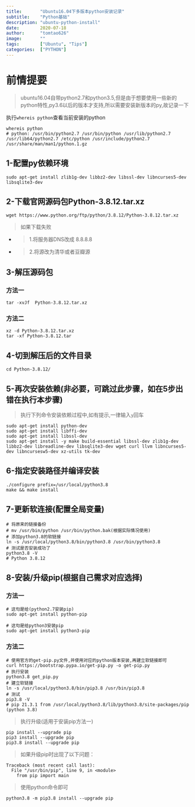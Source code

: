 ```yaml
---
title:       "Ubuntu16.04下多版本python安装记录"
subtitle:    "Python基础"
description: "ubuntu-python-install"
date:        2020-07-18
author:      "tomtao626"
image:       ""
tags:        ["Ubuntu", "Tips"]
categories:  ["PYTHON"]
---
```


# 前情提要
> ubuntu16.04自带python2.7和python3.5,但是由于想要使用一些新的python特性,py3.6以后的版本才支持,所以需要安装新版本的py,故记录一下

执行`whereis python`查看当前安装的python

```shell
whereis python
# python: /usr/bin/python2.7 /usr/bin/python /usr/lib/python2.7 /usr/lib64/python2.7 /etc/python /usr/include/python2.7 /usr/share/man/man1/python.1.gz
```

## 1-配置py依赖环境

```shell
sudo apt-get install zlib1g-dev libbz2-dev libssl-dev libncurses5-dev libsqlite3-dev
```

## 2-下载官网源码包Python-3.8.12.tar.xz

```shell
wget https://www.python.org/ftp/python/3.8.12/Python-3.8.12.tar.xz
```

> 如果下载失败

+ > 1.将服务器DNS改成 8.8.8.8
+ > 2.将源改为清华或者豆瓣源

## 3-解压源码包

### 方法一

```shell
tar -xvJf  Python-3.8.12.tar.xz
```

### 方法二

```shell
xz -d Python-3.8.12.tar.xz
tar -xf Python-3.8.12.tar
```

## 4-切到解压后的文件目录

```shell
cd Python-3.8.12/
```

## 5-再次安装依赖(非必要，可跳过此步骤，如在5步出错在执行本步骤)

> 执行下列命令安装依赖过程中,如有提示,一律输入`y`回车

```shell
sudo apt-get install python-dev
sudo apt-get install libffi-dev
sudo apt-get install libssl-dev
sudo apt-get install -y make build-essential libssl-dev zlib1g-dev libbz2-dev libreadline-dev libsqlite3-dev wget curl llvm libncurses5-dev libncursesw5-dev xz-utils tk-dev
```

## 6-指定安装路径并编译安装

```shell
./configure prefix=/usr/local/python3.8
make && make install
```

## 7-更新软连接(配置全局变量)

```shell
# 将原来的链接备份
# mv /usr/bin/python /usr/bin/python.bak(根据实际情况使用)
# 添加python3.8的软链接
ln -s /usr/local/python3.8/bin/python3.8 /usr/bin/python3.8
# 测试是否安装成功了
python3.8 -V
# Python 3.8.12
```

## 8-安装/升级pip(根据自己需求对应选择)

### 方法一

```shell
# 这句是给(python2.7安装pip)
sudo apt-get install python-pip
```

```shell
# 这句是给python3安装pip
sudo apt-get install python3-pip
```

### 方法二

```shell
# 使用官方的get-pip.py文件,并使用对应的python版本安装,再建立软链接即可
curl https://bootstrap.pypa.io/get-pip.py -o get-pip.py
# 执行安装
python3.8 get_pip.py
# 建立软链接
ln -s /usr/local/python3.8/bin/pip3.8 /usr/bin/pip3.8
# 测试
pip3.8 -V
# pip 21.3.1 from /usr/local/python3.8/lib/python3.8/site-packages/pip (python 3.8)
```

> 执行升级(适用于安装pip方法一)

```shell
pip install --upgrade pip
pip3 install --upgrade pip
pip3.8 install --upgrade pip
```

> 如果升级pip时出现了以下问题：

```shell
Traceback (most recent call last):
  File "/usr/bin/pip", line 9, in <module>
    from pip import main
```

> 使用python命令即可

```shell
python3.8 -m pip3.8 install --upgrade pip
```